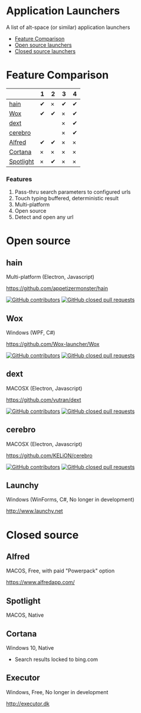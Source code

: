 # Application Launchers
A list of alt-space (or similar) application launchers

* [Feature Comparison](#feature-comparison)
* [Open source launchers](#open-source)
* [Closed source launchers](#closed-source)

Feature Comparison
==================

|                       |1  |2  |3  |4  |
|---                    |---|---|---|---|
|[hain](#hain)          |✔  |×  |✔  |✔  |  
|[Wox](#wox)            |✔  |✔  |×  |✔  |
|[dext](#dext)          |   |   |×  |✔  |
|[cerebro](#cerebro)    |   |   |×  |✔  |
|[Alfred](#alfred)      |✔  |✔  |×  |×  |
|[Cortana](#cortana)    |×  |×  |×  |×  |
|[Spotlight](#spotlight)|×  |✔  |×  |×  |

### Features
1. Pass-thru search parameters to configured urls
2. Touch typing buffered, deterministic result
3. Multi-platform
4. Open source
5. Detect and open any url

Open source
===========

hain
----
Multi-platform (Electron, Javascript)

https://github.com/appetizermonster/hain

[![GitHub contributors](https://img.shields.io/github/contributors/appetizermonster/hain.svg)](https://github.com/appetizermonster/hain)
[![GitHub closed pull requests](https://img.shields.io/github/issues-pr-closed/appetizermonster/hain.svg)](https://github.com/appetizermonster/hain)

Wox
---
Windows (WPF, C#)

https://github.com/Wox-launcher/Wox

[![GitHub contributors](https://img.shields.io/github/contributors/Wox-launcher/Wox.svg)](https://github.com/Wox-launcher/Wox)
[![GitHub closed pull requests](https://img.shields.io/github/issues-pr-closed/Wox-launcher/Wox.svg)](https://github.com/Wox-launcher/Wox)

dext
----
MACOSX (Electron, Javascript)

https://github.com/vutran/dext

[![GitHub contributors](https://img.shields.io/github/contributors/vutran/dext.svg)](https://github.com/vutran/dext)
[![GitHub closed pull requests](https://img.shields.io/github/issues-pr-closed/vutran/dext.svg)](https://github.com/vutran/dext)

cerebro
-------
MACOSX (Electron, Javascript)

https://github.com/KELiON/cerebro

[![GitHub contributors](https://img.shields.io/github/contributors/KELiON/cerebro.svg)](https://github.com/KELiON/cerebro)
[![GitHub closed pull requests](https://img.shields.io/github/issues-pr-closed/KELiON/cerebro.svg)](https://github.com/KELiON/cerebro)

Launchy
-------
Windows (WinForms, C#, No longer in development)

http://www.launchy.net

Closed source
=============

Alfred
------
MACOS, Free, with paid "Powerpack" option

https://www.alfredapp.com/

Spotlight
---------
MACOS, Native

Cortana
-------
Windows 10, Native
* Search results locked to bing.com

Executor
--------
Windows, Free, No longer in development

http://executor.dk
